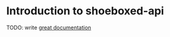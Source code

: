 # Introduction to shoeboxed-api

TODO: write [great documentation](http://jacobian.org/writing/what-to-write/)
